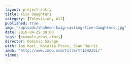 ```yaml
---
layout: project-entry
title: Five Daughters
category: [Television, All]
published: true
img: "/uploads/shaheen-baig-casting-five-daughters.jpg"
date: 2010-04-25 00:00
tags: [example,news,story]
director: Dominic Savage
with: Ian Hart, Natalie Press, Sean Harris
imdb: "http://www.imdb.com/title/tt1642351/"
video: 
---
```




